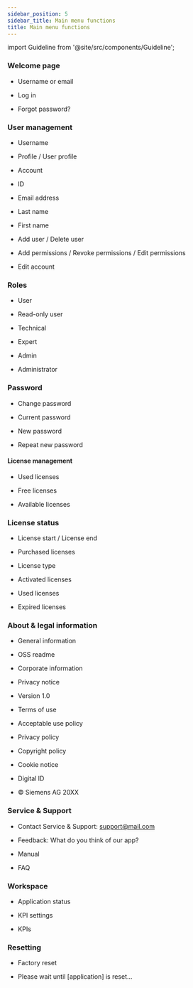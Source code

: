 ```yaml
---
sidebar_position: 5
sidebar_title: Main menu functions
title: Main menu functions
---
```


import Guideline from '@site/src/components/Guideline';


### Welcome page

- Username or email

- Log in

- Forgot password?

<div class="d-flex flex-wrap">

<span class="m-2">
<Guideline do={false} label='Sign in / Sign up'></Guideline>
<Guideline do={false} label='Login (as it is a noun, not a verb)'></Guideline>
</span>

</div>

### User management

- Username

- Profile / User profile

- Account

- ID

- Email address

- Last name

- First name

- Add user / Delete user

- Add permissions / Revoke permissions / Edit permissions

- Edit account

<div class="d-flex flex-wrap">

<span class="m-2">
<Guideline do={false} label='id / identification'></Guideline>
</span>
<span class="m-2">
<Guideline do={false} label='E-mail'></Guideline>
</span>
<span class="m-2">
<Guideline do={false} label='Add a user / Delete a user / Add permission'></Guideline>
</span>
<span class="m-2">
<Guideline do={false} label='Surname / Initial name / Given name'></Guideline>
</span>

</div>

### Roles

- User

- Read-only user

- Technical

- Expert

- Admin

- Administrator

### Password

- Change password

- Current password

- New password

- Repeat new password

#### License management

- Used licenses

- Free licenses

- Available licenses

### License status

- License start / License end

- Purchased licenses

- License type

- Activated licenses

- Used licenses

- Expired licenses

<span class="m-2">
<Guideline do={false} label='licence'></Guideline>
</span>

### About & legal information

- General information

- OSS readme

- Corporate information

- Privacy notice

- Version 1.0

- Terms of use

- Acceptable use policy

- Privacy policy

- Copyright policy

- Cookie notice

- Digital ID

- © Siemens AG 20XX

<span class="m-2">
<Guideline do={false} label='V1'></Guideline>
</span>

### Service & Support

- Contact Service & Support: support@mail.com

- Feedback: What do you think of our app?

- Manual

- FAQ

<span class="m-2">
<Guideline do={false} label='Documentation'></Guideline>
<Guideline do={false} label='User manual'></Guideline>
</span>

### Workspace

- Application status

- KPI settings

- KPIs

<span class="m-2">
<Guideline do={false} label={"KPI's settings"}></Guideline>
<Guideline do={false} label='KPIS settings'></Guideline>
</span>

### Resetting

- Factory reset

- Please wait until [application] is reset…

